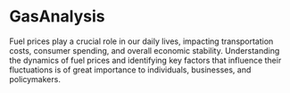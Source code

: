 # GasAnalysis
Fuel prices play a crucial role in our daily lives, impacting transportation costs, consumer spending, and overall economic stability. Understanding the dynamics of fuel prices and identifying key factors that influence their fluctuations is of great importance to individuals, businesses, and policymakers.
